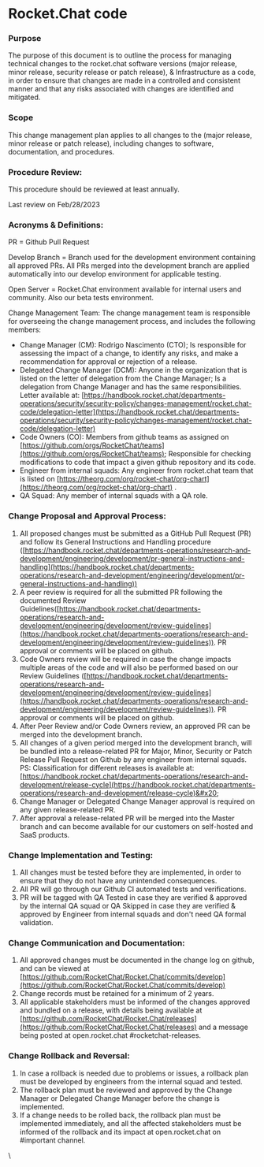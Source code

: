 # Rocket.Chat code

### Purpose

The purpose of this document is to outline the process for managing technical changes to the rocket.chat software versions (major release, minor release, security release or patch release), & Infrastructure as a code,  in order to ensure that changes are made in a controlled and consistent manner and that any risks associated with changes are identified and mitigated.



### Scope

This change management plan applies to all changes to the (major release, minor release or patch release), including changes to software, documentation, and procedures.

### Procedure Review:

This procedure should be reviewed at least annually.

Last review on Feb/28/2023

### Acronyms & Definitions:

PR = Github Pull Request

Develop Branch = Branch used for the development environment containing all approved PRs. All PRs merged into the development branch are applied automatically into our develop environment for applicable testing.&#x20;

Open Server = Rocket.Chat environment available for internal users and community. Also our beta tests environment. &#x20;

Change Management Team: The change management team is responsible for overseeing the change management process, and includes the following members:

* Change Manager (CM): Rodrigo Nascimento (CTO); Is responsible for assessing the impact of a change, to identify any risks, and make a recommendation for approval or rejection of a release.&#x20;
* Delegated Change Manager (DCM): Anyone in the organization that is listed on the letter of delegation from the Change Manager; Is a delegation from Change Manager and has the same responsibilities. Letter available at: [https://handbook.rocket.chat/departments-operations/security/security-policy/changes-management/rocket.chat-code/delegation-letter](https://handbook.rocket.chat/departments-operations/security/security-policy/changes-management/rocket.chat-code/delegation-letter)
* Code Owners (CO): Members from github teams as assigned on [https://github.com/orgs/RocketChat/teams](https://github.com/orgs/RocketChat/teams); Responsible for checking modifications to code that impact a given github repository and its code.
* Engineer from internal squads: Any engineer from rocket.chat team that is listed on [https://theorg.com/org/rocket-chat/org-chart](https://theorg.com/org/rocket-chat/org-chart) .
* QA Squad: Any member of internal squads with a QA role.&#x20;

### Change Proposal and Approval Process:

1. All proposed changes must be submitted as a GitHub Pull Request (PR) and follow its General Instructions and Handling procedure ([https://handbook.rocket.chat/departments-operations/research-and-development/engineering/development/pr-general-instructions-and-handling](https://handbook.rocket.chat/departments-operations/research-and-development/engineering/development/pr-general-instructions-and-handling))
2. A peer review is required for all the submitted PR following the documented Review Guidelines([https://handbook.rocket.chat/departments-operations/research-and-development/engineering/development/review-guidelines](https://handbook.rocket.chat/departments-operations/research-and-development/engineering/development/review-guidelines)). PR approval or comments will be placed on github.&#x20;
3. Code Owners review will be required in case the change impacts multiple areas of the code and will also be performed based on our Review Guidelines ([https://handbook.rocket.chat/departments-operations/research-and-development/engineering/development/review-guidelines](https://handbook.rocket.chat/departments-operations/research-and-development/engineering/development/review-guidelines)). PR approval or comments will be placed on github.
4. After Peer Review and/or Code Owners review, an approved PR can be merged into the development branch.
5. All changes of a given period merged into the development branch, will be bundled into a release-related PR for Major, Minor, Security or Patch Release Pull Request on Github by any engineer from internal squads. PS: Classification for different releases is available at: [https://handbook.rocket.chat/departments-operations/research-and-development/release-cycle](https://handbook.rocket.chat/departments-operations/research-and-development/release-cycle)&#x20;
6. Change Manager or Delegated Change Manager approval is required on any given release-related PR.&#x20;
7. After approval a release-related PR will be merged into the Master branch and can become available for our customers on self-hosted and SaaS products.&#x20;

### Change Implementation and Testing:

1. All changes must be tested before they are implemented, in order to ensure that they do not have any unintended consequences.
2. All PR will go through our Github CI automated tests and verifications.&#x20;
3. PR will be tagged with QA Tested in case they are verified & approved by the internal QA squad or QA Skipped in case they are verified & approved by Engineer from internal squads and don't need QA formal validation.&#x20;

### Change Communication and Documentation:

1. All approved changes must be documented in the change log on github, and can be viewed at [https://github.com/RocketChat/Rocket.Chat/commits/develop](https://github.com/RocketChat/Rocket.Chat/commits/develop)
2. Change records must be retained for a minimum of 2 years.
3. All applicable stakeholders must be informed of the changes approved and bundled on a release, with details being available at [https://github.com/RocketChat/Rocket.Chat/releases](https://github.com/RocketChat/Rocket.Chat/releases) and a message being posted at open.rocket.chat #rocketchat-releases.&#x20;

### Change Rollback and Reversal:

1. In case a rollback is needed due to problems or issues, a rollback plan must be developed by engineers from the internal squad and tested.
2. The rollback plan must be reviewed and approved by the Change Manager or Delegated Change Manager before the change is implemented.
3. If a change needs to be rolled back, the rollback plan must be implemented immediately, and all the affected stakeholders must be informed of the rollback and its impact at open.rocket.chat on #important channel.&#x20;

\
